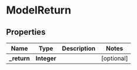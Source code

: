 
# ModelReturn

## Properties
Name | Type | Description | Notes
------------ | ------------- | ------------- | -------------
**_return** | **Integer** |  |  [optional]




